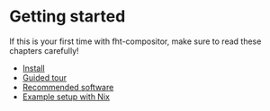 # Getting started

If this is your first time with fht-compositor, make sure to read these chapters carefully!

- [Install](./install.md)
- [Guided tour](./guided-tour.md)
- [Recommended software](./recommended-software.md)
- [Example setup with Nix](./example-setup-with-nix.md)

